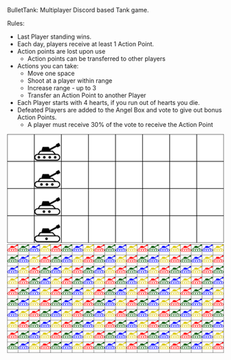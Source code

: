 BulletTank:
Multiplayer Discord based Tank game. 

Rules: 
* Last Player standing wins.
* Each day, players receive at least 1 Action Point.
* Action points are lost upon use
  * Action points can be transferred to other players
* Actions you can take:
  * Move one space
  * Shoot at a player within range
  * Increase range - up to 3
  * Transfer an Action Point to another Player
* Each Player starts with 4 hearts, if you run out of hearts you die.
* Defeated Players are added to the Angel Box and vote to give out bonus Action Points.
  * A player must receive 30% of the vote to receive the Action Point 


![Alt text](BoardMockup.png?raw=true "Board Mockup")
![Alt_text](Sprites/Rainbow_tanks.png?raw=true "Rainbow!")
